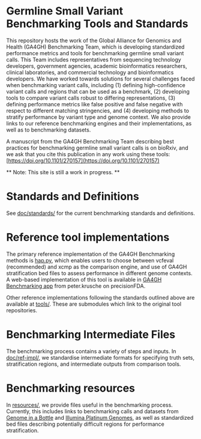 # Germline Small Variant Benchmarking Tools and Standards

This repository hosts the work of the Global Alliance for Genomics and Health (GA4GH) Benchmarking Team, which is developing standardized performance metrics and tools for benchmarking germline small variant calls.  This Team includes representatives from sequencing technology developers, government agencies, academic bioinformatics researchers, clinical laboratories, and commercial technology and bioinformatics developers.  We have worked towards solutions for several challenges faced when benchmarking variant calls, including (1) defining high-confidence variant calls and regions that can be used as a benchmark, (2) developing tools to compare variant calls robust to differing representations, (3) defining performance metrics like false positive and false negative with respect to different matching stringencies, and (4) developing methods to stratify performance by variant type and genome context.
We also provide links to our reference benchmarking engines and their implementations, as well as to benchmarking datasets.

A manuscript from the GA4GH Benchmarking Team describing best practices for benchmarking germline small variant calls is on bioRxiv, and we ask that you cite this publication in any work using these tools:
[https://doi.org/10.1101/270157](https://doi.org/10.1101/270157)

** Note: This site is still a work in progress. **

# Standards and Definitions

See [doc/standards/](doc/standards/) for the current
benchmarking standards and definitions.

# Reference tool implementations

The primary reference implementation of the GA4GH Benchmarking methods is [hap.py](https://github.com/Illumina/hap.py), which enables users to choose between vcfeval (recommended) and xcmp as the comparison engine, and use of GA4GH stratification bed files to assess performance in different genome contexts.  A web-based implementation of this tool is available in [GA4GH Benchmarking app](https://precision.fda.gov/apps/app-F5YXbp80PBYFP059656gYxXQ) from peter.krusche on precisionFDA.

Other reference implementations following the standards outlined above are available at [tools/](tools/).
These are submodules which link to the original tool repositories.

# Benchmarking Intermediate Files

The benchmarking process contains a variety of steps and inputs. In
[doc/ref-impl/](doc/ref-impl/), we standardise intermediate
formats for specifying truth sets, stratification regions, and intermediate 
outputs from comparison tools.

# Benchmarking resources

In [resources/](resources/), we provide files useful in the benchmarking process.  Currently, this includes links to benchmarking calls and datasets from [Genome in a Bottle](www.genomeinabottle.org) and [Illumina Platinum Genomes](https://www.illumina.com/platinumgenomes.html), as well as standardized bed files describing potentially difficult regions for performance stratification.
